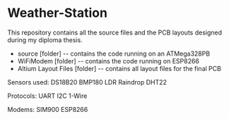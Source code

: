 # Weather-Station

This repository contains all the source files and the PCB layouts designed during my diploma thesis.

* source [folder] -- contains the code running on an ATMega328PB 
* WiFiModem [folder] -- contains the code running on ESP8266
* Altium Layout Files [folder] -- contains all layout files for the final PCB

 Sensors used:
 DS18B20
 BMP180
 LDR
 Raindrop
 DHT22
 
 Protocols:
 UART
 I2C
 1-Wire
 
 Modems:
 SIM900
 ESP8266
